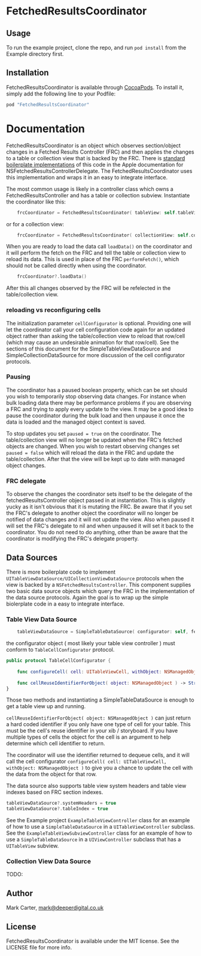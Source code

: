 # FetchedResultsCoordinator

## Usage

To run the example project, clone the repo, and run `pod install` from the Example directory first.

## Installation

FetchedResultsCoordinator is available through [CocoaPods](http://cocoapods.org). To install
it, simply add the following line to your Podfile:

```ruby
pod "FetchedResultsCoordinator"
```

# Documentation

FetchedResultsCoordinator is an object which observes section/object changes in a Fetched Results Controller (FRC) and then applies the changes to a table or collection view that is backed by the FRC.  There is [standard boilerplate implementations](https://developer.apple.com/library/ios/documentation/CoreData/Reference/NSFetchedResultsControllerDelegate_Protocol/) of this code in the Apple documentation for NSFetchedResultsControllerDelegate.  The FetchedResultsCoordinator uses this implementation and wraps it in an easy to integrate interface.

The most common usage is likely in a controller class which owns a FetchedResultsController and has a table or collection subview.  Instantiate the coordinator like this:

```swift
    frcCoordinator = FetchedResultsCoordinator( tableView: self.tableView!, fetchedResultsController: self.fetchedResultsController, cellConfigurator: self )
```

or for a collection view:

```swift
    frcCoordinator = FetchedResultsCoordinator( collectionView: self.collectionView!, fetchedResultsController: self.fetchedResultsController, cellConfigurator: self )
```

When you are ready to load the data call `loadData()` on the coordinator and it will perform the fetch on the FRC and tell the table or collection view to reload its data.  This is used in place of the FRC `performFetch()`, which should not be called directly when using the coordinator.

```swift
    frcCoordinator?.loadData()
```

After this all changes observed by the FRC will be refelected in the table/collection view.

### reloading vs reconfiguring cells

The initialization parameter `cellConfigurator` is optional.  Providing one will let the coordinator call your cell configuration code again for an updated object rather than asking the table/collection view to reload that row/cell (which may cause an undesirable animation for that row/cell).  See the sections of this document for the SimpleTableViewDataSource and SimpleCollectionDataSource for more discussion of the cell configurator protocols.

### Pausing

The coordinator has a paused boolean property, which can be set should you wish to temporarily stop observing data changes.  For instance when bulk loading data there may be performance problems if you are observing a FRC and trying to apply every update to the view.  It may be a good idea to pause the coordinator during the bulk load and then unpause it once the data is loaded and the managed object context is saved.  

To stop updates you set `paused = true` on the coordinator.  The table/collection view will no longer be updated when the FRC's fetched objects are changed.  When you wish to restart observing changes set `paused = false` which will reload the data in the FRC and update the table/collection.  After that the view will be kept up to date with managed object changes.

### FRC delegate

To observe the changes the coordinator sets itself to be the delegate of the fetchedResultsController object passed in at instantiation.  This is slightly yucky as it isn't obvious that it is mutating the FRC.  Be aware that if you set the FRC's delegate to another object the coordinator will no longer be notified of data changes and it will not update the view.  Also when paused it will set the FRC's delegate to nil and when unpaused it will set it back to the coordinator.  You do not need to do anything, other than be aware that the coordinator is modifying the FRC's delegate property.

## Data Sources

There is more boilerplate code to implement `UITableViewDataSource/UICollectionViewDataSource` protocols when the view is backed by a `NSFetchedResultsController`.  This component supplies two basic data source objects which query the FRC in the implementation of the data source protocols.  Again the goal is to wrap up the simple biolerplate code in a easy to integrate interface.

### Table View Data Source

```swift
    tableViewDataSource = SimpleTableDataSource( configurator: self, fetchedResultsController: fetchedResultsController )
```

the configurator object ( most likely your table view controller ) must conform to `TableCellConfigurator` protocol.

```swift
public protocol TableCellConfigurator {
   
    func configureCell( cell: UITableViewCell, withObject: NSManagedObject )
    
    func cellReuseIdentifierForObject( object: NSManagedObject ) -> String
}
```

Those two methods and instantiating a SimpleTableDataSource is enough to get a table view up and running.

`cellReuseIdentifierForObject( object: NSManagedObject )` can just return a hard coded identifier if you only have one type of cell for your table.  This must be the cell's reuse identifier in your xib / storyboard.  If you have multiple types of cells the object for the cell is an argument to help determine which cell identifier to return.  

The coordinator will use the identifier returned to dequeue cells, and it will call the cell configurator `configureCell( cell: UITableViewCell, withObject: NSManagedObject )` to give you a chance to update the cell with the data from the object for that row.

The data source also supports table view system headers and table view indexes based on FRC section indexes.

```swift
tableViewDataSource?.systemHeaders = true
tableViewDataSource?.tableIndex = true
```

See the Example project `ExampleTableViewController` class for an example of how to use a `SimpleTableDataSource` in a `UITableViewController` subclass.  See the `ExampleTableViewSubviewController` class for an example of how to use a `SimpleTableDataSource` in a `UIViewController` subclass that has a `UITableView` subview.

### Collection View Data Source

TODO:

## Author

Mark Carter, mark@deeperdigital.co.uk

## License

FetchedResultsCoordinator is available under the MIT license. See the LICENSE file for more info.
